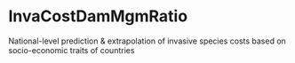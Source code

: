 # InvaCostDamMgmRatio
National-level prediction &amp; extrapolation of invasive species costs based on socio-economic traits of countries

